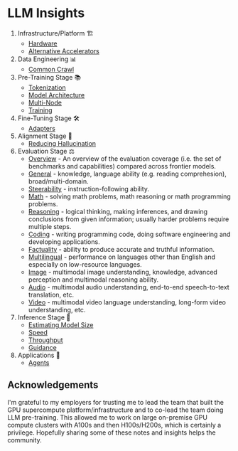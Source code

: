# LLM Insights

1. Infrastructure/Platform 🏗️
   - [Hardware](infrastructure/hardware/)
   - [Alternative Accelerators](infrastructure/hardware/alternatives/)
2. Data Engineering 📊
   - [Common Crawl](dataengineering/cc/README.md)
3. Pre-Training Stage 📚
   - [Tokenization](pretraining/tokenization/)
   - [Model Architecture](pretraining/architecture/)
   - [Multi-Node](pretraining/multi-node/)
   - [Training](pretraining/training/)
4. Fine-Tuning Stage 🛠️
   - [Adapters](finetuning/adapters/)
5. Alignment Stage 🎯
   - [Reducing Hallucination](alignment/hallucination/)
6. Evaluation Stage ⚖️
   - [Overview](evaluation/README.md) - An overview of the evaluation coverage (i.e. the set of benchmarks and capabilities) compared across frontier models.
   - [General](evaluation/general/) - knowledge, language ability (e.g. reading comprehesion), broad/multi-domain.
   - [Steerability](evaluation/steerability/) - instruction-following ability.
   - [Math](evaluation/math/) - solving math problems, math reasoning or math programming problems.
   - [Reasoning](evaluation/reasoning/) - logical thinking, making inferences, and drawing conclusions from given information; usually harder problems require multiple steps.
   - [Coding](evaluation/coding/) - writing programming code, doing software engineering and developing applications.
   - [Factuality](evaluation/factuality/) - ability to produce accurate and truthful information.
   - [Multilingual](evaluation/multilingual/) - performance on languages other than English and especially on low-resource languages.
   - [Image](evaluation/image/) - multimodal image understanding, knowledge, advanced perception and multimodal reasoning ability.
   - [Audio](evaluation/audio/) - multimodal audio understanding, end-to-end speech-to-text translation, etc.
   - [Video](evaluation/video/) - multimodal video language understanding, long-form video understanding, etc.
7. Inference Stage 🚀
   - [Estimating Model Size](inference/README.md##estimating-model-size)
   - [Speed](inference/README.md#generative-inference-speed)
   - [Throughput](inference/README.md#generative-inference-throughput)
   - [Guidance](inference/guidance/README.md)
8. Applications 🤖
   - [Agents](applications/agents/README.md)

## Acknowledgements

I'm grateful to my employers for trusting me to lead the team that built the GPU supercompute platform/infrastructure and to co-lead the team doing LLM pre-training. This allowed me to work on large on-premise GPU compute clusters with A100s and then H100s/H200s, which is certainly a privilege. Hopefully sharing some of these notes and insights helps the community.